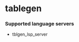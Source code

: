 # tablegen
<!--- THIS DOCUMENT IS AUTOMATICALLY GENERATED, DON'T EDIT IT -->

### Supported language servers

- tblgen_lsp_server
